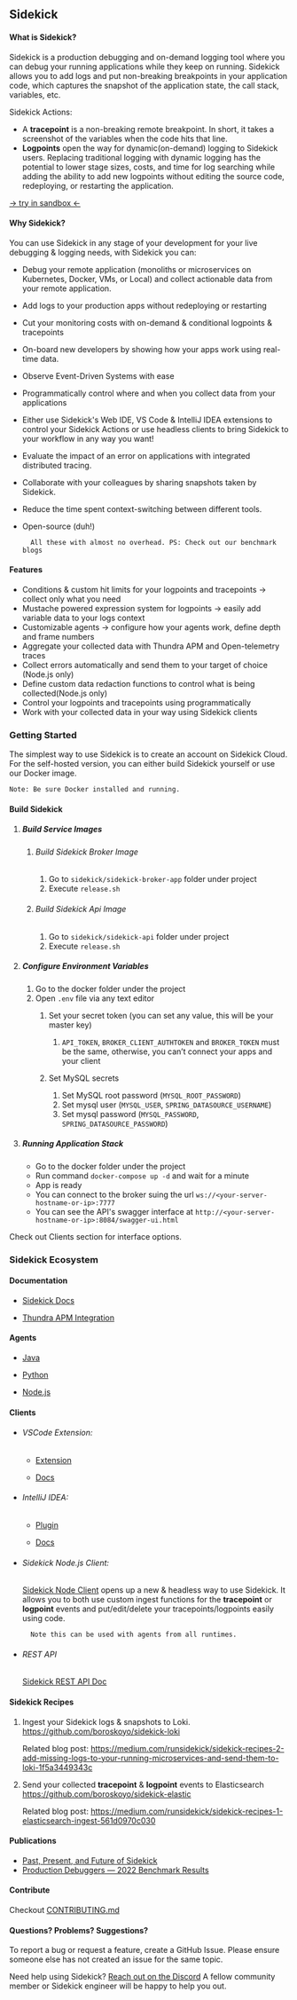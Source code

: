 ## Sidekick

#### What is Sidekick?
Sidekick is a production debugging and on-demand logging tool where you can debug your running applications while they keep on running. Sidekick allows you to add logs and put non-breaking breakpoints in your application code, which captures the snapshot of the application state, the call stack, variables, etc.

Sidekick Actions:

- A **tracepoint** is a non-breaking remote breakpoint. In short, it takes a screenshot of the variables when the code hits that line.
- **Logpoints** open the way for dynamic(on-demand) logging to Sidekick users. Replacing traditional logging with dynamic logging has the potential to lower stage sizes, costs, and time for log searching while adding the ability to add new logpoints without editing the source code, redeploying, or restarting the application.

[-> try in sandbox <-](https://app.runsidekick.me/sandbox?utm_source=github&utm_medium=readme)

#### Why Sidekick?
You can use Sidekick in any stage of your development for your live debugging & logging needs, with Sidekick you can:

- Debug your remote application (monoliths or microservices on Kubernetes, Docker, VMs, or Local) and collect actionable data from your remote application.
- Add logs to your production apps without redeploying or restarting
- Cut your monitoring costs with on-demand & conditional logpoints & tracepoints
- On-board new developers by showing how your apps work using real-time data.
- Observe Event-Driven Systems with ease
- Programmatically control where and when you collect data from your applications
- Either use Sidekick's Web IDE, VS Code & IntelliJ IDEA extensions to control your Sidekick Actions or use headless clients to bring Sidekick to your workflow in any way you want!
- Evaluate the impact of an error on applications with integrated distributed tracing.
- Collaborate with your colleagues by sharing snapshots taken by Sidekick.
- Reduce the time spent context-switching between different tools.
- Open-source (duh!)

        All these with almost no overhead. PS: Check out our benchmark blogs

#### Features
- Conditions & custom hit limits for your logpoints and tracepoints -> collect only what you need
- Mustache powered expression system for logpoints -> easily add variable data to your logs context
- Customizable agents -> configure how your agents work, define depth and frame numbers
- Aggregate your collected data with Thundra APM and Open-telemetry traces
- Collect errors automatically and send them to your target of choice (Node.js only)
- Define custom data redaction functions to control what is being collected(Node.js only)
- Control your logpoints and tracepoints using programmatically
- Work with your collected data in your way using Sidekick clients




### Getting Started
The simplest way to use Sidekick is to create an account on Sidekick Cloud. For the self-hosted version, you can either build Sidekick yourself or use our Docker image.
        
    Note: Be sure Docker installed and running.

#### Build Sidekick
 1. ##### Build Service Images
    1. ###### Build Sidekick Broker Image
        1. Go to `sidekick/sidekick-broker-app` folder under project
        2. Execute `release.sh`
    
    2. ###### Build Sidekick Api Image
        1. Go to `sidekick/sidekick-api` folder under project
        2. Execute `release.sh`

2. ##### Configure Environment Variables
   1. Go to the docker folder under the project
   2. Open `.env` file via any text editor
        1. Set your secret token (you can set any value, this will be your master key)
            1. `API_TOKEN`, `BROKER_CLIENT_AUTHTOKEN` and `BROKER_TOKEN` must be the same, otherwise, you can’t connect your apps and your client

        2. Set MySQL secrets
            1. Set MySQL root password (`MYSQL_ROOT_PASSWORD`)
            2. Set mysql user (`MYSQL_USER`, `SPRING_DATASOURCE_USERNAME`)
            3. Set mysql password (`MYSQL_PASSWORD`, `SPRING_DATASOURCE_PASSWORD`)

3. ##### Running Application Stack
    - Go to the docker folder under the project
    - Run command `docker-compose up -d` and wait for a minute
    - App is ready
    - You can connect to the broker suing the url `ws://<your-server-hostname-or-ip>:7777`
    - You can see the API's swagger interface at `http://<your-server-hostname-or-ip>:8084/swagger-ui.html`

Check out Clients section for interface options.

### Sidekick Ecosystem

#### Documentation

- [Sidekick Docs](https://docs.runsidekick.com/)

- [Thundra APM Integration](https://docs.runsidekick.com/integrations/tracing-integrations)

#### Agents
- [Java](https://docs.runsidekick.com/installation/installing-agents/java)

- [Python](https://docs.runsidekick.com/installation/installing-agents/python)

- [Node.js](https://docs.runsidekick.com/installation/installing-agents/node.js)

#### Clients
- ###### VSCode Extension:
    - [Extension](https://marketplace.visualstudio.com/items?itemName=Sidekick.sidekick-debugger)

    - [Docs](https://docs.runsidekick.com/plugins/visual-studio-code-extension-python-and-node.js)

- ###### IntelliJ IDEA:
    - [Plugin](https://plugins.jetbrains.com/plugin/18566-sidekick)

    - [Docs](https://docs.runsidekick.com/plugins/intellij-idea-plugin)

- ###### Sidekick Node.js Client:
    [Sidekick Node Client](https://www.npmjs.com/package/@runsidekick/sidekick-client) opens up a new & headless way to use Sidekick. It allows you to both use custom ingest functions for the **tracepoint** or **logpoint** events and put/edit/delete your tracepoints/logpoints easily using code.
    
        Note this can be used with agents from all runtimes.

- ###### REST API
    [Sidekick REST API Doc](https://api.service.runsidekick.com/swagger-ui.html)

#### Sidekick Recipes
1. Ingest your Sidekick logs & snapshots to Loki. https://github.com/boroskoyo/sidekick-loki

    Related blog post: https://medium.com/runsidekick/sidekick-recipes-2-add-missing-logs-to-your-running-microservices-and-send-them-to-loki-1f5a3449343c

2. Send your collected **tracepoint** & **logpoint** events to Elasticsearch https://github.com/boroskoyo/sidekick-elastic

    Related blog post: https://medium.com/runsidekick/sidekick-recipes-1-elasticsearch-ingest-561d0970c030

   
#### Publications
- [Past, Present, and Future of Sidekick](https://medium.com/runsidekick/past-present-and-future-of-sidekick-d75649395be2)
- [Production Debuggers — 2022 Benchmark Results](https://medium.com/runsidekick/sidekick-blog-production-debuggers-2022-benchmark-results-part-1-ec173d0f8ccd)


#### Contribute
Checkout [CONTRIBUTING.md](CONTRIBUTING.md)

#### Questions? Problems? Suggestions?


To report a bug or request a feature, create a GitHub Issue. Please ensure someone else has not created an issue for the same topic.

Need help using Sidekick? [Reach out on the Discord](https://www.runsidekick.com/discord-invitation) A fellow community member or Sidekick engineer will be happy to help you out.

